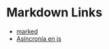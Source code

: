 # Markdown Links
- [marked](https://github.com/markedjs/marked)
- [Asíncronía en js](https://carlozaustre.com/manejando-la-asincronia-en-javascript/)


